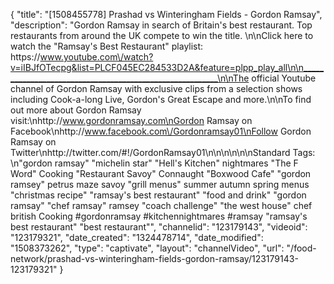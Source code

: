 {
    "title": "[1508455778] Prashad vs Winteringham Fields  - Gordon Ramsay",
    "description": "Gordon Ramsay in search of Britain's best restaurant. Top restaurants from around the UK compete to win the title. \n\nClick here to watch the \"Ramsay's Best Restaurant\" playlist: https:\/\/www.youtube.com\/watch?v=iIBJfOTecpg&list=PLCF045EC284533D2A&feature=plpp_play_all\n\n_________________________________________________________\n\nThe official Youtube channel of Gordon Ramsay with exclusive clips from a selection shows including Cook-a-long Live, Gordon's Great Escape and more.\n\nTo find out more about Gordon Ramsay visit:\nhttp:\/\/www.gordonramsay.com\nGordon Ramsay on Facebook\nhttp:\/\/www.facebook.com\/Gordonramsay01\nFollow Gordon Ramsay on Twitter\nhttp:\/\/twitter.com\/#!\/GordonRamsay01\n\n\n\n\n\nStandard Tags: \n\"gordon ramsay\" \"michelin star\" \"Hell's Kitchen\" nightmares \"The F Word\" Cooking \"Restaurant Savoy\" Connaught \"Boxwood Cafe\" \"gordon ramsey\" petrus maze savoy \"grill menus\" summer autumn spring menus \"christmas recipe\" \"ramsay's best restaurant\" \"food and drink\" \"gordon ramsay\" \"chef ramsay\" ramsey \"coach challenge\" \"the west house\" chef british Cooking #gordonramsay #kitchennightmares #ramsay \"ramsay's best restaurant\" \"best restaurant\"",
    "channelid": "123179143",
    "videoid": "123179321",
    "date_created": "1324478714",
    "date_modified": "1508373262",
    "type": "captivate",
    "layout": "channelVideo",
    "url": "\/food-network\/prashad-vs-winteringham-fields-gordon-ramsay\/123179143-123179321"
}
